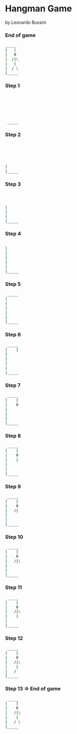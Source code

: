 # Hangman Game
by Leonardo Bussini

### End of game
```sh
_____
|   |
|   0
|  /|\
|   |
|  / \
|_____
```

### Step 1
```sh






 _____
```

### Step 2
```sh





|
|_____
```

### Step 3
```sh



|
|
|
|_____
```

### Step 4
```sh

|
|
|
|
|
|_____
```

### Step 5
```sh
 _____
|
|
|
|
|
|_____
```

### Step 6
```sh
 _____
|    |
|
|
|
|
|_____
```

### Step 7
```sh
 _____
|    |
|    0
|
|
|
|_____
```

### Step 8
```sh
 _____
|    |
|    0
|    |
|
|
|_____
```

### Step 9
```sh
 _____
|    |
|    0
|   /|
|
|
|_____
```

### Step 10
```sh
 _____
|    |
|    0
|   /|\
|
|
|_____
```

### Step 11
```sh
 _____
|    |
|    0
|   /|\
|    |
|
|_____
```

### Step 12
```sh
 _____
|    |
|    0
|   /|\
|    |
|   /
|_____
```

### Step 13 => End of game
```sh
 _____
|    |
|    0
|   /|\
|    |
|   / \
|_____
```